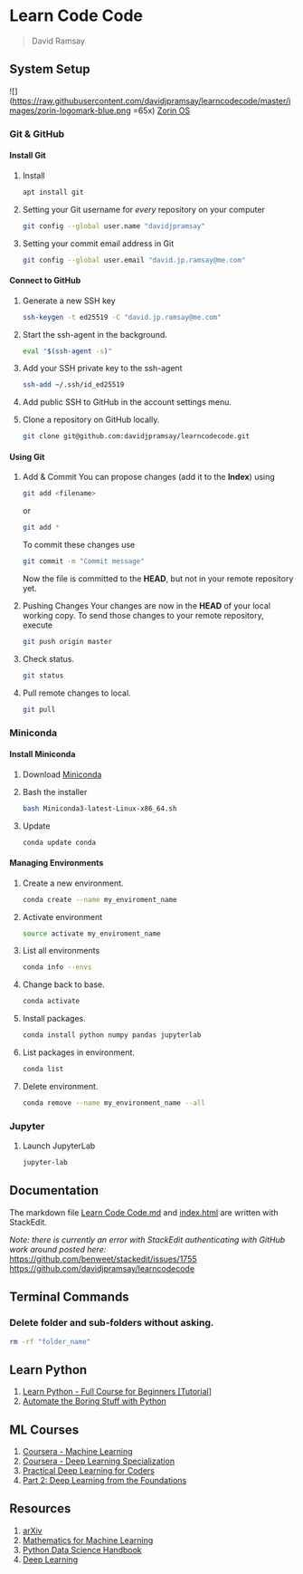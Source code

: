 
# Learn Code Code

> David Ramsay

## System Setup

![](https://raw.githubusercontent.com/davidjpramsay/learncodecode/master/images/zorin-logomark-blue.png =65x)
[Zorin OS](https://zorin.com/os/)


### Git & GitHub

#### Install Git
1.	Install
	```bash
	apt install git
	```
1.	Setting your Git username for _every_ repository on your computer
	```bash
	git config --global user.name "davidjpramsay"
	```

1.	Setting your commit email address in Git
	```bash
	git config --global user.email "david.jp.ramsay@me.com"
	```
#### Connect to GitHub

1.	Generate a new SSH key
	```bash
	ssh-keygen -t ed25519 -C "david.jp.ramsay@me.com"
	```

2.	Start the ssh-agent in the background.
	```bash
	eval "$(ssh-agent -s)"
	```
3.	Add your SSH private key to the ssh-agent
	```bash
	ssh-add ~/.ssh/id_ed25519
	```
4.	Add public SSH to GitHub in the account settings menu.

5.	Clone  a repository on GitHub locally.
	```bash
	git clone git@github.com:davidjpramsay/learncodecode.git
	```

#### Using Git

1.	Add & Commit
	You can propose changes (add it to the **Index**) using  
	```bash
	git add <filename>
	```
	or
	```bash
	git add *
	```  
	To commit these changes use  
	```bash
	git commit -m "Commit message"
	```
	Now the file is committed to the **HEAD**, but not in your remote repository yet.

2.	Pushing Changes
	Your changes are now in the **HEAD** of your local working copy. To send those changes to your remote repository, execute
	```bash
	git push origin master
	```
3.	Check status.
	```bash
	git status

4. Pull remote changes to local.

	```bash
	git pull
	```


### Miniconda

#### Install Miniconda

1.	Download [Miniconda](https://docs.conda.io/en/latest/miniconda.html#linux-installers)

2.	Bash the installer
	```bash
	bash Miniconda3-latest-Linux-x86_64.sh
	```
	
3.	Update
	```bash
	conda update conda
	```

#### Managing Environments

1.	Create a new environment.
	```bash
	conda create --name my_enviroment_name
	```
2.	Activate environment
	```bash
	source activate my_enviroment_name
	```
3.	List all environments
	```bash
	conda info --envs
	```
4.	Change back to base.
	```bash
	conda activate
	```
5.	Install packages.
	```bash
	conda install python numpy pandas jupyterlab
	```
6.	List packages in environment.
	```bash
	conda list
	```
7.	Delete environment.
	```bash
	conda remove --name my_environment_name --all
	```

### Jupyter

1.	Launch JupyterLab
	```bash
	jupyter-lab
	```

## Documentation

The markdown file [Learn Code Code.md](https://github.com/davidjpramsay/learncodecode/blob/master/Learn%20Code%20Code.md) and [index.html](https://github.com/davidjpramsay/learncodecode/blob/master/index.html) are written with StackEdit.

*Note: there is currently an error with StackEdit authenticating with GitHub work around posted here:* https://github.com/benweet/stackedit/issues/1755
https://github.com/davidjpramsay/learncodecode


## Terminal Commands

### Delete folder and sub-folders without asking.

```bash
rm -rf "folder_name"
```


## Learn Python

1.	[Learn Python - Full Course for Beginners [Tutorial]](https://www.youtube.com/watch?v=rfscVS0vtbw&t=0s)
2.	[Automate the Boring Stuff with Python](https://automatetheboringstuff.com/)

## ML Courses

1.	[Coursera - Machine Learning](https://www.coursera.org/learn/machine-learning)
2.	[Coursera - Deep Learning Specialization](https://www.coursera.org/specializations/deep-learning)
3.	[Practical Deep Learning for Coders](https://course.fast.ai/)
4.	[Part 2: Deep Learning from the Foundations](https://course19.fast.ai/part2)

## Resources

1.	[arXiv](https://arxiv.org/)
3.	[Mathematics for Machine Learning](https://mml-book.github.io/book/mml-book.pdf)
4.	[Python Data Science Handbook](https://jakevdp.github.io/PythonDataScienceHandbook/index.html)
5.	[Deep Learning](https://www.deeplearningbook.org/)
<!--stackedit_data:
eyJoaXN0b3J5IjpbLTEzNTE3NzY3MTgsLTE2NTQwMDM4MjksMT
UzNzU2NzEyNCwtMTk1NDc2NTYwOSw2OTIyNjQwNjksLTE1OTY2
OTMwODAsLTE4MjUxMzI5MjEsLTQwMjIzODY3NiwtNjc0MzE1OD
IxLC0xOTE5NTc2ODk3LC0xOTE5NTc2ODk3LDE2NzU1NzUwOTAs
LTY1OTk2OTc2MCwtMjczNDcxNzcsLTE1NTE1NjU5NTYsLTIwMT
YyMTYyMjgsMTg0MTcyMjA3OCwxMDU0ODIyMDIyLC05MTkxNjY0
NzgsLTIyNTYzNzI2Nl19
-->
<!--stackedit_data:
eyJoaXN0b3J5IjpbLTY3ODIxNzU0MSwxNTEyNjAwODAsLTEwNj
AwODYxMzQsLTExODAwMjc3OV19
-->
